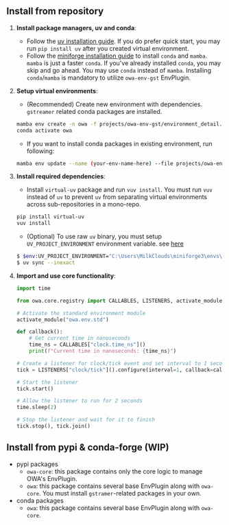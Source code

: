## Install from repository

1. **Install package managers, uv and conda**:
    - Follow the [uv installation guide](https://docs.astral.sh/uv/getting-started/installation/). If you do prefer quick start, you may run `pip install uv` after you created virtual environment.
    - Follow the [miniforge installation guide](https://github.com/conda-forge/miniforge?tab=readme-ov-file#install) to install `conda` and `mamba`. `mamba` is just a faster `conda`. If you've already installed `conda`, you may skip and go ahead. You may use `conda` instead of `mamba`. Installing `conda`/`mamba` is mandatory to utilize `owa-env-gst` EnvPlugin.

2. **Setup virtual environments**:
    - (Recommended) Create new environment with dependencies. `gstreamer` related conda packages are installed.
    ```sh
    mamba env create -n owa -f projects/owa-env-gst/environment_detail.yml
    conda activate owa
    ```
    - If you want to install conda packages in existing environment, run following:
    ```sh
    mamba env update --name (your-env-name-here) --file projects/owa-env-gst/environment_detail.yml
    ```

3. **Install required dependencies**:
    - Install `virtual-uv` package and run `vuv install`. You must run `vuv` instead of `uv` to prevent `uv` from separating virtual environments across sub-repositories in a mono-repo.
    ```sh
    pip install virtual-uv
    vuv install
    ```
    - (Optional) To use raw `uv` binary, you must setup `UV_PROJECT_ENVIRONMENT` environment variable. see [here](https://docs.astral.sh/uv/configuration/environment/#uv_project_environment)
    ```sh
    $ $env:UV_PROJECT_ENVIRONMENT="C:\Users\MilkClouds\miniforge3\envs\owa"
    $ uv sync --inexact
    ```

4. **Import and use core functionality**:
    ```python
    import time

    from owa.core.registry import CALLABLES, LISTENERS, activate_module

    # Activate the standard environment module
    activate_module("owa.env.std")

    def callback():
        # Get current time in nanoseconds
        time_ns = CALLABLES["clock.time_ns"]()
        print(f"Current time in nanoseconds: {time_ns}")

    # Create a listener for clock/tick event and set interval to 1 seconds.
    tick = LISTENERS["clock/tick"]().configure(interval=1, callback=callback)

    # Start the listener
    tick.start()

    # Allow the listener to run for 2 seconds
    time.sleep(2)

    # Stop the listener and wait for it to finish
    tick.stop(), tick.join()
    ```


## Install from pypi & conda-forge (WIP)

- pypi packages
    - `owa-core`: this package contains only the core logic to manage OWA's EnvPlugin.
    - `owa`: this package contains several base EnvPlugin along with `owa-core`. You must install `gstramer`-related packages in your own.
- conda packages
    - `owa`: this package contains several base EnvPlugin along with `owa-core`.

